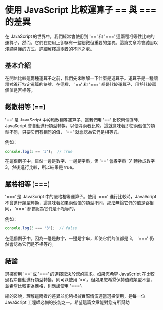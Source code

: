 # 使用 JavaScript 比較運算子 == 與 === 的差異

在 JavaScript 的世界中，我們經常會使用到 '==' 和 '===' 這兩種相等性比較的運算子。然而，它們在使用上卻存有一些細微但重要的差異。這篇文章將會試圖以淺顯易懂的方式，詳細解釋這兩者的不同之處。

## 基本介紹

在開始比較這兩種運算子之前，我們先來瞭解一下什麼是運算子。運算子是一種讓程式進行特定運算的符號。在這裡， '==' 和 '===' 都是比較運算子，用於比較兩個值是否相等。

## 鬆散相等 (==)

'==' 是 JavaScript 中的鬆散相等運算子。當我們用 '==' 比較兩個值時，JavaScript 會自動進行類型轉換，以便將兩者比較。這就意味著即使兩個值的類型不同，只要它們有相同的值， '==' 就會認為它們是相等的。

例如：

```javascript
console.log(3 == '3');  // true
```

在這個例子中，雖然一邊是數字，一邊是字串，但 '==' 會將字串 '3' 轉換成數字 3，然後進行比較，所以結果是 true。

## 嚴格相等 (===)

'===' 是 JavaScript 中的嚴格相等運算子。使用 '===' 進行比較時，JavaScript 不會進行類型轉換，這意味著如果兩個值的類型不同，那麼無論它們的值是否相同， '===' 都會認為它們是不相等的。

例如：

```javascript
console.log(3 === '3');  // false
```

在這個例子中，因為一邊是數字，一邊是字串，即使它們的值都是 3， '===' 仍然會認為它們是不相等的。

## 結論

選擇使用 '==' 或 '===' 的選擇取決於您的需求。如果您希望 JavaScript 在比較過程中自動進行類型轉換，則可以使用 '=='。但如果您希望保持值的類型不變，並希望比較更為嚴格，則應該使用 '==='。

總的來說，理解這兩者的差異並能夠根據實際情況適當選擇使用，是每一位 JavaScript 工程師必備的技能之一。希望這篇文章能對您有所幫助!
